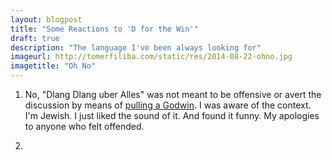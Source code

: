 ```yaml
---
layout: blogpost
title: "Some Reactions to 'D for the Win'"
draft: true
description: "The language I've been always looking for"
imageurl: http://tomerfiliba.com/static/res/2014-08-22-ohno.jpg
imagetitle: "Oh No"
---
```


1. No, "Dlang Dlang uber Alles" was not meant to be offensive or avert the discussion by means of 
   [pulling a Godwin](http://en.wikipedia.org/wiki/Godwin's_law). I was aware of the context.
   I'm Jewish. I just liked the sound of it. And found it funny. My apologies to anyone who felt offended.
   
2. 
   